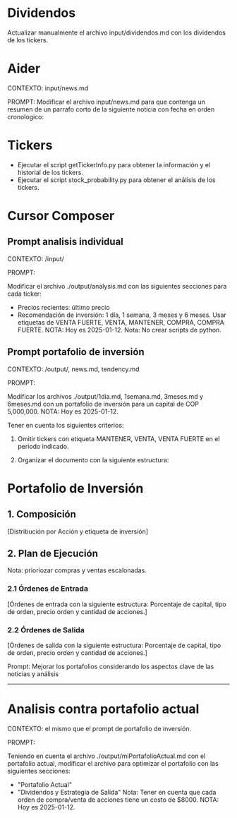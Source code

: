 # Dividendos

Actualizar manualmente el archivo input/dividendos.md con los dividendos de los tickers.

# Aider
CONTEXTO: input/news.md

PROMPT: Modificar el archivo input/news.md para que contenga un resumen de un parrafo corto de la siguiente noticia con fecha en orden cronologico:

# Tickers

- Ejecutar el script getTickerInfo.py para obtener la información y el historial de los tickers.
- Ejecutar el script stock_probability.py para obtener el análisis de los tickers.

# Cursor Composer

## Prompt analisis individual

CONTEXTO: /input/

PROMPT:

Modificar el archivo ./output/analysis.md con las siguientes secciones para cada ticker:
- Precios recientes: último precio
- Recomendación de inversión: 1 día, 1 semana, 3 meses y 6 meses. Usar etiquetas de VENTA FUERTE, VENTA, MANTENER, COMPRA, COMPRA FUERTE.
NOTA: Hoy es 2025-01-12.
Nota: No crear scripts de python.

## Prompt portafolio de inversión

CONTEXTO: /output/, news.md, tendency.md

PROMPT:

Modificar los archivos ./output/1dia.md, 1semana.md, 3meses.md y 6meses.md con un portafolio de inversión para un capital de COP 5,000,000.
NOTA: Hoy es 2025-01-12.

Tener en cuenta los siguientes criterios:

1. Omitir tickers con etiqueta MANTENER, VENTA, VENTA FUERTE en el periodo indicado.

2. Organizar el documento con la siguiente estructura:

# Portafolio de Inversión

## 1. Composición

[Distribución por Acción y etiqueta de inversión]

## 2. Plan de Ejecución

Nota: prioriozar compras y ventas escalonadas.

### 2.1 Órdenes de Entrada

[Órdenes de entrada con la siguiente estructura: Porcentaje de capital, tipo de orden, precio orden y cantidad de acciones.]

### 2.2 Órdenes de Salida

[Órdenes de salida con la siguiente estructura: Porcentaje de capital, tipo de orden, precio orden y cantidad de acciones.]


Prompt:
Mejorar los portafolios considerando los aspectos clave de las noticias y análisis

---

# Analisis contra portafolio actual

CONTEXTO: el mismo que el prompt de portafolio de inversión.

PROMPT:

Teniendo en cuenta el archivo ./output/miPortafolioActual.md con el portafolio actual, modificar el archivo para optimizar el portafolio con las siguientes secciones:
- "Portafolio Actual"
- "Dividendos y Estrategia de Salida"
Nota: Tener en cuenta que cada orden de compra/venta de acciones tiene un costo de $8000.
NOTA: Hoy es 2025-01-12.
